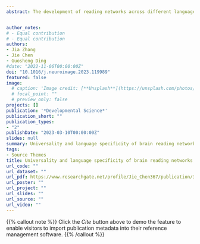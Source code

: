 ```yaml
---
abstract: The development of reading networks across different languages and cultures provides an important window to address gene-culture interactions in brain functionality development. Previous meta-analyses have explored the neural correlates of reading in different languages with diverse orthographic transparencies. However, it remains unknown whether the neural topographic relationship of different languages varies when taking development into account. To address this issue, we conducted meta-analyses of neuroimaging studies with approaches of activation likelihood estimation and seed-based effect size mapping and focused on two highly contrasting languages, Chinese and English. The meta-analyses covered 61 studies of Chinese reading and 64 studies of English reading by native speakers. The brain reading networks of child and adult readers were further separately analyzed and compared to explore the developmental effects. The results revealed that the commonalities and differences in reading networks for Chinese and English were inconsistent between children and adults. In addition, the reading networks converged with development, and the effects of writing systems on brain function organizations were more salient in the initial stages of reading. An interesting finding was that the left inferior parietal lobule demonstrated increased effect sizes in adults compared with children in both Chinese and English reading, indicating a common developmental feature of reading mechanisms across the two languages. These findings provide new insights into the functional evolution and cultural modulation of brain reading networks.


author_notes:
# - Equal contribution
# - Equal contribution
authors:
- Jia Zhang
- Jie Chen
- Guosheng Ding
#date: "2022-11-06T00:00:00Z"
doi: "10.1016/j.neuroimage.2023.119989"
featured: false
image:
  # caption: 'Image credit: [**Unsplash**](https://unsplash.com/photos/jdD8gXaTZsc)'
  # focal_point: ""
  # preview_only: false
projects: []
publication: '*Developmental Science*'
publication_short: ""
publication_types:
- "2"
publishDate: "2023-03-10T00:00:00Z"
slides: null
summary: Universality and language specificity of brain reading networks A developmental perspective.
tags:
- Source Themes
title: Universality and language specificity of brain reading networks A developmental perspective.
url_code: ""
url_dataset: ""
url_pdf: https://www.researchgate.net/profile/Jie_Chen367/publication/369146573_Universality_and_language_specificity_of_brain_reading_networks_A_developmental_perspective/links/640c33a466f8522c38971b8c/Universality-and-language-specificity-of-brain-reading-networks-A-developmental-perspective.pdf
url_poster: ""
url_project: ""
url_slides: ""
url_source: ""
url_video: ""
---
```


{{% callout note %}}
Click the _Cite_ button above to demo the feature to enable visitors to import publication metadata into their reference management software.
{{% /callout %}}
